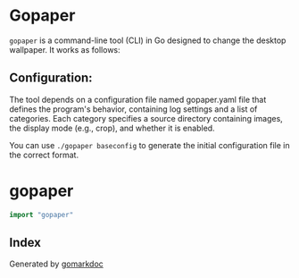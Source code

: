 # Gopaper

`gopaper` is a command-line tool (CLI) in Go designed to change the desktop wallpaper. It works as follows:

## Configuration:

The tool depends on a configuration file named gopaper.yaml file that defines the program's behavior, containing log settings and a list of categories. Each category specifies a source directory containing images, the display mode (e.g., crop), and whether it is enabled.

You can use `./gopaper baseconfig` to generate the initial configuration file in the correct format.

<!-- gomarkdoc:embed:start -->

<!-- Code generated by gomarkdoc. DO NOT EDIT -->

# gopaper

```go
import "gopaper"
```

## Index



Generated by [gomarkdoc](<https://github.com/princjef/gomarkdoc>)


<!-- gomarkdoc:embed:end -->
